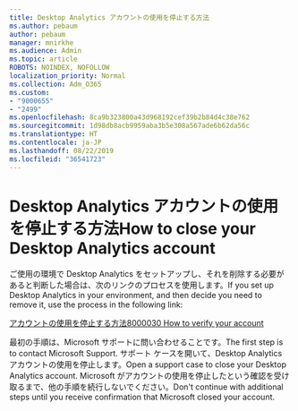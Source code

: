 ```yaml
---
title: Desktop Analytics アカウントの使用を停止する方法
ms.author: pebaum
author: pebaum
manager: mnirkhe
ms.audience: Admin
ms.topic: article
ROBOTS: NOINDEX, NOFOLLOW
localization_priority: Normal
ms.collection: Adm_O365
ms.custom:
- "9000655"
- "2499"
ms.openlocfilehash: 8ca9b323800a43d968192cef39b2b84d4c38e762
ms.sourcegitcommit: 1d98db8acb9959aba3b5e308a567ade6b62da56c
ms.translationtype: HT
ms.contentlocale: ja-JP
ms.lasthandoff: 08/22/2019
ms.locfileid: "36541723"
---
```

# <a name="how-to-close-your-desktop-analytics-account"></a><span data-ttu-id="4021d-102">Desktop Analytics アカウントの使用を停止する方法</span><span class="sxs-lookup"><span data-stu-id="4021d-102">How to close your Desktop Analytics account</span></span>

<span data-ttu-id="4021d-103">ご使用の環境で Desktop Analytics をセットアップし、それを削除する必要があると判断した場合は、次のリンクのプロセスを使用します。</span><span class="sxs-lookup"><span data-stu-id="4021d-103">If you set up Desktop Analytics in your environment, and then decide you need to remove it, use the process in the following link:</span></span>

[<span data-ttu-id="4021d-104">アカウントの使用を停止する方法</span><span class="sxs-lookup"><span data-stu-id="4021d-104">8000030 How to verify your account</span></span>](https://docs.microsoft.com/sccm/desktop-analytics/account-close)

<span data-ttu-id="4021d-105">最初の手順は、Microsoft サポートに問い合わせることです。</span><span class="sxs-lookup"><span data-stu-id="4021d-105">The first step is to contact Microsoft Support.</span></span> <span data-ttu-id="4021d-106">サポート ケースを開いて、Desktop Analytics アカウントの使用を停止します。</span><span class="sxs-lookup"><span data-stu-id="4021d-106">Open a support case to close your Desktop Analytics account.</span></span> <span data-ttu-id="4021d-107">Microsoft がアカウントの使用を停止したという確認を受け取るまで、他の手順を続行しないでください。</span><span class="sxs-lookup"><span data-stu-id="4021d-107">Don't continue with additional steps until you receive confirmation that Microsoft closed your account.</span></span>